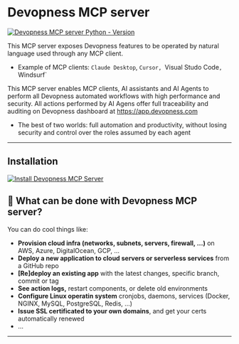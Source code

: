 # Devopness MCP server


[![Devopness MCP server Python - Version](https://img.shields.io/pypi/v/devopness?label=MCP%20server%20Python)](https://pypi.org/project/devopness-mcp-server/)

This MCP server exposes Devopness features to be operated by natural language used through any MCP client.
  * Example of MCP clients: `Claude Desktop`, `Cursor, `Visual Studo Code`, `Windsurf`

This MCP server enables MCP clients, AI assistants and AI Agents to perform all Devopness automated workflows with high performance and security.
All actions performed by AI Agens offer full traceability and auditing on Devopness dashboard at https://app.devopness.com
* The best of two worlds: full automation and productivity, without losing security and control over the roles assumed by each agent

---

## Installation

[![Install Devopness MCP Server](https://cursor.com/deeplink/mcp-install-dark.svg)](https://cursor.com/install-mcp?name=devopness&config=eyJjb21tYW5kIjoidXZ4IGRldm9wbmVzcy1tY3Atc2VydmVyIiwiZW52Ijp7IkRFVk9QTkVTU19VU0VSX0VNQUlMIjoiWU9VUl9ERVZPUE5FU1NfVVNFUl9FTUFJTCIsIkRFVk9QTkVTU19VU0VSX1BBU1NXT1JEIjoiWU9VUl9ERVZPUE5FU1NfVVNFUl9QQVNTV09SRCJ9fQ%3D%3D)


## 🚀 What can be done with Devopness MCP server?

You can do cool things like:

- **Provision cloud infra (networks, subnets, servers, firewall, ...)** on AWS, Azure, DigitalOcean, GCP, ...
- **Deploy a new application to cloud servers or serverless services** from a GitHub repo
- **[Re]deploy an existing app** with the latest changes, specific branch, commit or tag
- **See action logs,** restart components, or delete old environments
- **Configure Linux operatin system** cronjobs, daemons, services (Docker, NGINX, MySQL, PostgreSQL, Redis, ...)
- **Issue SSL certificated to your own domains**, and get your certs automatically renewed
- ...

---



